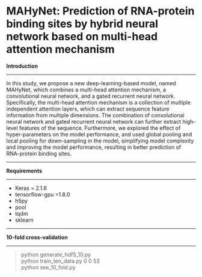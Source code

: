 # MAHyNet: Prediction of RNA-protein binding sites by hybrid neural network based on multi-head attention mechanism
**Introduction**
****
  In this study, we propose a new deep-learning-based model, named MAHyNet, which combines a multi-head attention mechanism, a convolutional neural network, and a gated recurrent neural network. Specifically, the multi-head attention mechanism is a collection of multiple independent attention layers, which can extract sequence feature information from multiple dimensions. The combination of convolutional neural network and gated recurrent neural network can further extract high-level features of the sequence. Furthermore, we explored the effect of hyper-parameters on the model performance, and used global pooling and local pooling for down-sampling in the model, simplifying model complexity and improving the model performance, resulting in better prediction of RNA-protein binding sites.
****
**Requirements**
****
* Keras = 2.1.6  
* tensorflow-gpu =1.8.0  
* h5py  
* pool  
* tqdm  
* sklearn
****
**10-fold cross-validation**
****
>python generate_hdf5_10.py  
>python train_ten_data.py 0 0 53  
>python see_10_fold.py  
